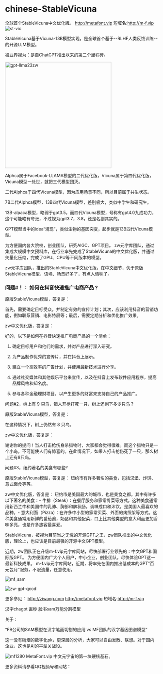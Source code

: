 # chinese-StableVicuna
全球首个StableVicuna中文优化版。
http://metafont.vip 短域名:http://m-f.vip 
![st-vic](https://user-images.githubusercontent.com/11691791/235558900-ad4fb599-fa2e-442c-92da-5a1d4e25d9de.png)




StableVicuna基于Vicuna-13B模型实现，是全球首个基于--RLHF人类反馈训练--的开源LLM模型。

被业界视为：是自ChatGPT推出以来的第二个里程碑。


<img width="350" alt="gpt-llma23zw" src="https://user-images.githubusercontent.com/11691791/235558891-7e1e62f9-c01c-468c-91ef-a04f94c17dd0.png">

Alphca属于Facebook-LLAMA模型的二代优化版，Vicuna属于第四代优化版，Vicuna模型一处世，就把三代模型团灭。

二代Alphca于四代Vicuna模型，因为应用场景不同，所以目前属于共生状态。

7B二代Alphca模型，13B四代Vicuna模型，差别极大，类似中学生和研究生。

13B-alpaca模型，略弱于gpt3.5，而四代Vicuna模型，号称有gpt4.0九成功力，这个可能略有夸张，不过视为gpt3.7，3.8，还是名副其实的。

GPT模型当中的idea“涌现”，类似生物的基因突变，起步就是13B四代Vicuna模型。

为方便国内各大院校，创业团队，研究AIGC、GPT项目。
zw元字库团队，通过集成大规模中文预料库，在行业率先完成了StableVicuna的中文优化版，并通过矢量化压缩，完成了GPU、CPU等不同版本的模型。


zw元字库团队，推出的StableVicuna中文优化版，在中文细节，优于原版StableVicuna模型，语境、场景好多了，有点人情味了。


### 问题#！： 如何在抖音快速推广电商产品 ?



原版StableVicuna模型，答复是：

首先，需要确定目标受众，并制定有效的宣传计划；其次，应该利用抖音的营销功能，例如联系营销、电影特展等；最后，需要定期分析和优化推广效果。



zw中文优化版，答复是：

好的，以下是如何在抖音快速推广电商产品的一个清单： 

1. 确定目标用户和他们的需求，并对产品进行深入研究。 

2. 为产品制作优秀的宣传片，并在抖音上展示。 

3. 建立一个高效率的广告计划，并使用最新技术进行分享。

4. 通过社交媒体和其他娱乐平台来宣传，以及在抖音上发布软件应用程序，提高品牌风格和知名度。 

5. 参与各种金融理财项目，以产生更多的财富来支持自己的产品推广。



问题#2，树上有 9 只鸟，猎人开枪打死一只，树上还剩下多少只鸟？



原版StableVicuna模型，答复是：

在这种情况下，树上仍然有 8 只鸟。 



zw中文优化版，答复是：

谢谢你的提问！当人打击枪伤身杀猎物时，大家都会觉得很难。而这个猎物只是一个小鸟，不可能使人们有惊喜的。在此情况下，如果人打击枪伤死了一只，那么树上还有8只鸟。



问题#3，纽约著名的美食有哪些?

原版StableVicuna模型，答复是：
纽约市有许多著名的美食，包括汉堡、炸饼、意式面食等等。

zw中文优化版，答复是：
 纽约市是美国最大的城市，也是美食之都。其中有许多以下著名的美食：- 牛排（Steak）：在餐厅服务和家常肴菜等方式。这种美食通常用新西兰牛和美国牛的乳肺、胸部和脾状肠，调味成口和沐饮，是美国人最喜欢的品种。- 意大利面（Pizza）：在许多中小型的家常买菜、外面的烤照架等方式。这种美食通常用新鲜的番茄酱，奶酪和其他配菜，口上比其他类型的意大利面更加香味多亮，也是许多旅客最喜爱。

StableVicuna，被视为目前当之无愧的开源GPT之王，zw团队推出的中文优化版，理论上，也应该是目前最强的开源中文GPT模型。

近期，zw团队正在升级m-f.vip元字库网站，尽快部署行业领先的：中文GPT和国际版GPT。
为方便国内广大个人用户，中小企业，创业团队，尽快体验GPT这一最新科技成果。
m-f.vip元字库网站，近期，将率先在国内推出低成本的GPT”百元包月“服务，不限流量，任意使用。



 ![mf_sam](https://user-images.githubusercontent.com/11691791/235558897-caec67a1-24aa-44bc-9ab9-66644585ff66.png)

![zw-gpt-qcod](https://user-images.githubusercontent.com/11691791/235558903-0db31d90-d186-44fb-8e33-295bc76bf4e0.png)

更多参见：
http://ziwang.com 
http://metafont.vip 
短域名:http://m-f.vip 


汉字chagpt 直秒 脸书sam万能分割模型

关于：

“FB公司的SAM模型在汉字笔画切割的应用 vs MF团队的汉字基因图谱模型”

这一没有硝烟的数字化pk，更深层的分析，大家可以自由发散、联想。对于国内企业，这也是AI的平型关战役。

![mf1280](https://user-images.githubusercontent.com/11691791/196892748-3f7144fa-1cc3-447d-b0e2-0355168fe062.png)
MetaFont.vip 中文元宇宙的第一块硬核基石。

更多资料请参看QQ视频号和网站：
